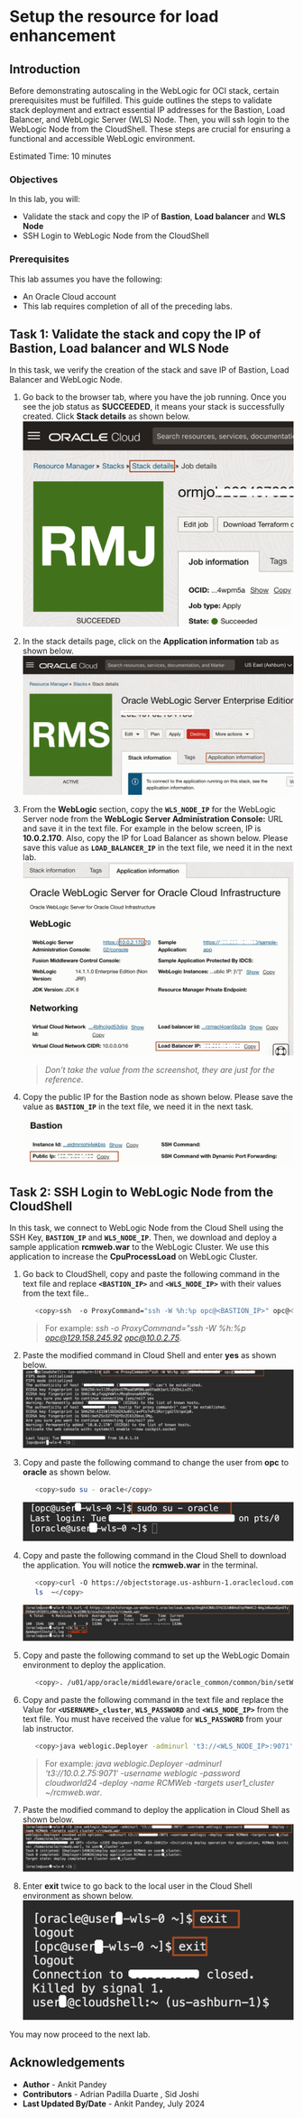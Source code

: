 # Setup the resource for load enhancement

## Introduction

Before demonstrating autoscaling in the WebLogic for OCI stack, certain prerequisites must be fulfilled. This guide outlines the steps to validate stack deployment and extract essential IP addresses for the Bastion, Load Balancer, and WebLogic Server (WLS) Node. Then, you will ssh login to the WebLogic Node from the CloudShell. These steps are crucial for ensuring a functional and accessible WebLogic environment.

Estimated Time: 10 minutes

### Objectives

In this lab, you will:

* Validate the stack and copy the IP of **Bastion**, **Load balancer** and **WLS Node**
* SSH Login to WebLogic Node from the CloudShell

### Prerequisites
This lab assumes you have the following:

* An Oracle Cloud account
* This lab requires completion of all of the preceding labs.

## Task 1: Validate the stack and copy the IP of Bastion, Load balancer and WLS Node

In this task, we verify the creation of the stack and save IP of Bastion, Load Balancer and WebLogic Node.  

1. Go back to the browser tab, where you have the job running. Once you see the job status as **SUCCEEDED**, it means your stack is successfully created. Click **Stack details** as shown below. 
 ![job succeed](images/job-succeed.png)

2. In the stack details page, click on the **Application information** tab as shown below.
 ![application information](images/application-information.png)

3. From the **WebLogic** section, copy the **`WLS_NODE_IP`** for the WebLogic Server node from the **WebLogic Server Administration Console:** URL and save it in the text file. For example in the below screen, IP is **10.0.2.170**. Also, copy the IP for Load Balancer as shown below. Please save this value as **`LOAD_BALANCER_IP`** in the text file, we need it in the next lab.
 ![loadbalencer compute ip](images/loadbalencer-compute-ip.png)
    > *Don't take the value from the screenshot, they are just for the reference*. 

4. Copy the public IP for the Bastion node as shown below. Please save the value as **`BASTION_IP`** in the text file, we need it in the next task.
 ![bastion ip](images/bastion-ip.png)


## Task 2: SSH Login to WebLogic Node from the CloudShell

In this task, we connect to WebLogic Node from the Cloud Shell using the SSH Key, **`BASTION_IP`** and **`WLS_NODE_IP`**. Then, we download and deploy a sample application **rcmweb.war** to the WebLogic Cluster. We use this application to increase the **CpuProcessLoad** on WebLogic Cluster.

1. Go back to CloudShell, copy and paste the following command in the text file and replace **`<BASTION_IP>`** and **`<WLS_NODE_IP>`** with their values from the text file..
      ```bash
         <copy>ssh  -o ProxyCommand="ssh -W %h:%p opc@<BASTION_IP>" opc@<WLS_NODE_IP></copy>
      ```
      > For example:  *ssh  -o ProxyCommand="ssh -W %h:%p opc@129.158.245.92 opc@10.0.2.75*.

2. Paste the modified command in Cloud Shell and enter **yes** as shown below. 
 ![ssh node](images/ssh-node.png)

3. Copy and paste the following command to change the user from **opc** to **oracle** as shown below.
      ```bash
         <copy>sudo su - oracle</copy>
      ```
      ![change user](images/change-user.png)

4. Copy and paste the following command in the Cloud Shell to download the application. You will notice the **rcmweb.war** in the terminal.
      ```bash
         <copy>curl -O https://objectstorage.us-ashburn-1.oraclecloud.com/p/DngDhX3N6cSYkCOJdN04oEVpFNW4CZ-0AgJd6wseEpnOTyDVDmViRtD9lLs9We-Z/n/ocloud200/b/ocw24assets/o/rcmweb.war
         ls  ~</copy>
      ```
      ![download app](images/download-app.png)

5. Copy and paste the following command to set up the WebLogic Domain environment to deploy the application.
      ```bash
         <copy>. /u01/app/oracle/middleware/oracle_common/common/bin/setWlstEnv.sh</copy>
      ```

6. Copy and paste the following command in the text file and replace the Value for **`<USERNAME>_cluster`**, **`WLS_PASSWORD`** and **`<WLS_NODE_IP>`** from the text file. You must have received the value for  **`WLS_PASSWORD`** from your lab instructor.
      ```bash
         <copy>java weblogic.Deployer -adminurl 't3://<WLS_NODE_IP>:9071' -username weblogic -password 'WLS_PASSWORD' -deploy -name RCMWeb -targets '<USERNAME>_cluster' ~/rcmweb.war</copy>
      ```
      > For example:  *java weblogic.Deployer -adminurl ‘t3://10.0.2.75:9071’ -username weblogic -password cloudworld24 -deploy -name RCMWeb -targets user1_cluster ~/rcmweb.war*.

7. Paste the modified command to deploy the application in Cloud Shell as shown below.
   ![deploy app](images/deploy-app.png)

8. Enter **exit** twice to go back to the local user in the Cloud Shell environment as shown below.
   ![back cloudshell](images/back-cloudshell.png)



You may now proceed to the next lab.

## Acknowledgements
* **Author** -  Ankit Pandey
* **Contributors** - Adrian Padilla Duarte , Sid Joshi
* **Last Updated By/Date** - Ankit Pandey, July 2024